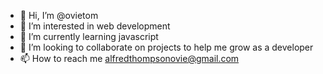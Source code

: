 - 👋 Hi, I’m @ovietom
- 👀 I’m interested in web development
- 🌱 I’m currently learning javascript
- 💞️ I’m looking to collaborate on projects to help me grow as a developer
- 📫 How to reach me alfredthompsonovie@gmail.com

<!---
ovietom/ovietom is a ✨ special ✨ repository because its `README.md` (this file) appears on your GitHub profile.
You can click the Preview link to take a look at your changes.
--->
